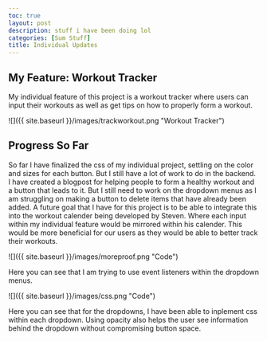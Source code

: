 ```yaml
---
toc: true
layout: post
description: stuff i have been doing lol
categories: [Sum Stuff]
title: Individual Updates
---
```


## My Feature: Workout Tracker
My individual feature of this project is a workout tracker where users can input their workouts as well as get tips on how to properly form a workout.

![]({{ site.baseurl }}/images/trackworkout.png "Workout Tracker")

## Progress So Far
So far I have finalized the css of my individual project, settling on the color and sizes for each button. But I still have a lot of work to do in the backend. I have created a blogpost for helping people to form a healthy workout and a button that leads to it. But I still need to work on the dropdown menus as I am struggling on making a button to delete items that have already been added. A future goal that I have for this project is to be able to integrate this into the workout calender being developed by Steven. Where each input within my individual feature would be mirrored within his calender. This would be more beneficial for our users as they would be able to better track their workouts.

![]({{ site.baseurl }}/images/moreproof.png "Code")

Here you can see that I am trying to use event listeners within the dropdown menus.

![]({{ site.baseurl }}/images/css.png "Code")

Here you can see that for the dropdowns, I have been able to inplement css within each dropdown. Using opacity also helps the user see information behind the dropdown without compromising button space.